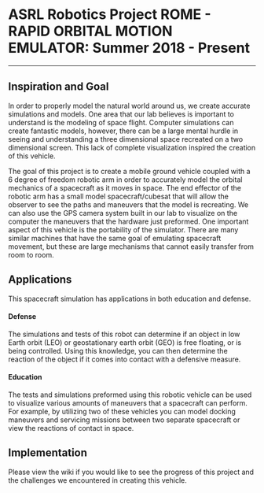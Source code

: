 # ASRL Robotics Project  ROME - RAPID ORBITAL MOTION EMULATOR:   Summer 2018 - Present
-------------------------------------------------------------------------------------------------------------------------------------------
## Inspiration and Goal
   In order to properly model the natural world around us, we create accurate simulations and models. One area that our lab believes is important to understand is the modeling of space flight. Computer simulations can create fantastic models, however, there can be a large mental hurdle in seeing and understanding a three dimensional space recreated on a two dimensional screen. This lack of complete visualization inspired the creation of this vehicle. 
   
   The goal of this project is to create a mobile ground vehicle coupled with a 6 degree of freedom robotic arm in order to accurately model the orbital mechanics of a spacecraft as it moves in space. The end effector of the robotic arm has a small model spacecraft/cubesat that will allow the observer to see the paths and maneuvers that the model is recreating. We can also use the GPS camera system built in our lab to visualize on the computer the maneuvers that the hardware just preformed. One important aspect of this vehicle is the portability of the simulator. There are many similar machines that have the same goal of emulating spacecraft movement, but these are large mechanisms that cannot easily transfer from room to room. 


## Applications
This spacecraft simulation has applications in both education and defense.

#### Defense
   The simulations and tests of this robot can determine if an object in low Earth orbit (LEO) or geostationary earth orbit (GEO) is free floating, or is being controlled. Using this knowledge, you can then determine the reaction of the object if it comes into contact with a defensive measure. 

#### Education
   The tests and simulations preformed using this robotic vehicle can be used to visualize various amounts of maneuvers that a spacecraft can perform. For example, by utilizing two of these vehicles you can model docking maneuvers and servicing missions between two separate spacecraft or view the reactions of contact in space.
   
   
## Implementation
   Please view the wiki if you would like to see the progress of this project and the challenges we encountered in creating this vehicle.
